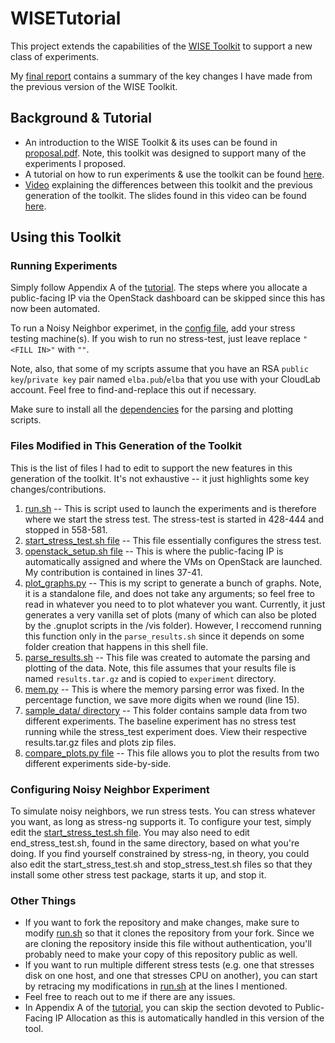 # WISETutorial

This project extends the capabilities of the [WISE Toolkit](https://github.com/coc-gatech-newelba/WISETutorial "Previous Generation Toolkit") to support a new class of experiments.

My [final report](./final_report.pdf "Project Report") contains a summary of the key changes I have made from the previous version of the WISE Toolkit.

## Background & Tutorial
* An introduction to the WISE Toolkit & its uses can be found in [proposal.pdf](./proposal.pdf "Project Proposal"). Note, this toolkit was designed to support many of the experiments I proposed.
* A tutorial on how to run experiments & use the toolkit can be found [here](https://www.cc.gatech.edu/~ral3/tutorial2.html "Tutorial").
* [Video](https://youtu.be/sZfsjAb-Rfo "Video Presentation") explaining the differences between this toolkit and the previous generation of the toolkit. The slides found in this video can be found [here](https://drive.google.com/file/d/1g5CbYgyLRUvpduylru1-3ZX5Ze2ObHw4/view?usp=sharing "Presentation Slides").

## Using this Toolkit
### Running Experiments
Simply follow Appendix A of the [tutorial](https://www.cc.gatech.edu/~ral3/tutorial2.html "Tutorial"). The steps where you allocate a public-facing IP via the OpenStack dashboard can be skipped since this has now been automated. 

To run a Noisy Neighbor experimet, in the [config file](./experiment/conf/config.sh "Experimental Config File"), add your stress testing machine(s). If you wish to run no stress-test, just leave replace `"<FILL IN>"` with `""`.

Note, also, that some of my scripts assume that you have an RSA `public key`/`private key` pair named `elba.pub`/`elba` that you use with your CloudLab account. Feel free to find-and-replace this out if necessary.

Make sure to install all the [dependencies](./parsers/requirements.txt "Python Dependencies") for the parsing and plotting scripts.

### Files Modified in This Generation of the Toolkit
This is the list of files I had to edit to support the new features in this generation of the toolkit. It's not exhaustive -- it just highlights some key changes/contributions.
1. [run.sh](./experiment/scripts/run.sh "run.sh file") -- This is script used to launch the experiments and is therefore where we start the stress test. The stress-test is started in  428-444 and stopped in 558-581.
1. [start_stress_test.sh file](./microblog_bench/stress-test/stress_test_1_scripts/start_stress_test.sh "Stress Test Start Script") --  This file essentially configures the stress test.
1. [openstack_setup.sh file](./experiment/scripts/openstack_setup.sh "OpenStack Setup Script") -- This is where the public-facing IP is automatically assigned and where the VMs on OpenStack are launched. My contribution is contained in lines 37-41.
1. [plot_graphs.py](./vis/plot_graphs.py "Graph Plotting File") -- This is my script to generate a bunch of  graphs. Note, it is a standalone file, and does not take any arguments; so feel free to read in whatever you need to to plot whatever you want. Currently, it just generates a very vanilla set of plots (many of which can also be ploted by the .gnuplot scripts in the /vis folder). However, I reccomend running this function only in the `parse_results.sh` since it depends on some folder creation that happens in this shell file.
1. [parse_results.sh](./experiment/parse_results.sh "Results parser") -- This file was created to automate the parsing and plotting of the data. Note, this file assumes that your results file is named `results.tar.gz` and is copied to `experiment` directory.
1. [mem.py](./parsers/mem.py "Memory Parser") -- This is where the memory parsing error was fixed. In the percentage function, we save more digits when we round (line 15).
1. [sample_data/ directory](./sample_data "Sample Data Dir") -- This folder contains sample data from two different experiments. The baseline experiment has no stress test running while the stress_test experiment does. View their respective results.tar.gz files and plots zip files.
1. [compare_plots.py file](./sample_data/compare_plots.py "Plot Comparison function") -- This file allows you to plot the results from two different experiments side-by-side.

### Configuring Noisy Neighbor Experiment
To simulate noisy neighbors, we run stress tests. You can stress whatever you want, as long as stress-ng supports it. To configure your test, simply edit the [start_stress_test.sh file](./microblog_bench/stress-test/stress_test_1_scripts/start_stress_test.sh "Stress Test Start Script"). You may also need to edit end_stress_test.sh, found in the same directory, based on what you're doing.
If you find yourself constrained by stress-ng, in theory, you could also edit the start_stress_test.sh and stop_stress_test.sh files so that they install some other stress test package, starts it up, and stop it.

### Other Things
* If you want to fork the repository and make changes, make sure to modify [run.sh](./experiment/scripts/run.sh "run.sh file") so that it clones the repository from your fork. Since we are cloning the repository inside this file without authentication, you'll probably need to make your copy of this repository public as well.
* If you want to run multiple different stress tests (e.g. one that stresses disk on one host, and one that stresses CPU on another), you can start by retracing my modifications in [run.sh](./experiment/scripts/run.sh "run.sh file") at the lines I mentioned.
* Feel free to reach out to me if there are any issues.
* In Appendix A of the [tutorial](https://www.cc.gatech.edu/~ral3/tutorial2.html "Tutorial"), you can skip the section devoted to Public-Facing IP Allocation as this is automatically handled in this version of the tool.